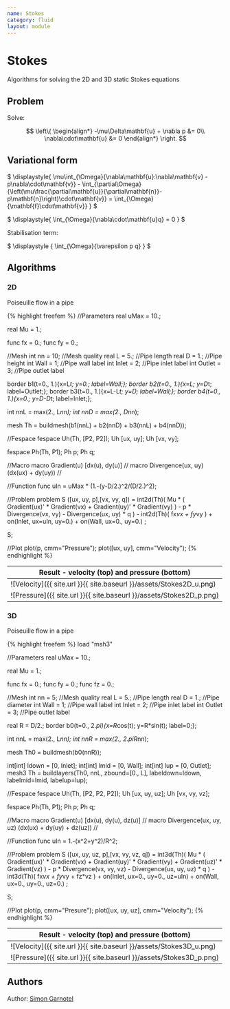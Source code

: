 ```yaml
---
name: Stokes
category: fluid
layout: module
---
```


# Stokes

Algorithms for solving the 2D and 3D static Stokes equations

## Problem

Solve:

$$
\left\{
\begin{align*}
	-\mu\Delta\mathbf{u} + \nabla p &= 0\\
	\nabla\cdot\mathbf{u} &= 0
\end{align*}
\right.
$$

## Variational form

$
\displaystyle{
	\mu\int_{\Omega}{\nabla\mathbf{u}:\nabla\mathbf{v} - p\nabla\cdot\mathbf{v}} - \int_{\partial\Omega}{\left(\mu\frac{\partial\mathbf{u}}{\partial\mathbf{n}}-p\mathbf{n}\right)\cdot\mathbf{v}} = \int_{\Omega}{\mathbf{f}\cdot\mathbf{v}}
}
$

$
\displaystyle{
	\int_{\Omega}{\nabla\cdot\mathbf{u}q} = 0
}
$

Stabilisation term:

$
\displaystyle {
	\int_{\Omega}{\varepsilon p q}
}
$

## Algorithms

### 2D

Poiseuille flow in a pipe

{% highlight freefem %}
//Parameters
real uMax = 10.;

real Mu = 1.;

func fx = 0.;
func fy = 0.;

//Mesh
int nn = 10;	//Mesh quality
real L = 5.;	//Pipe length
real D = 1.;	//Pipe height
int Wall = 1;	//Pipe wall label
int Inlet = 2;	//Pipe inlet label
int Outlet = 3;	//Pipe outlet label

border b1(t=0., 1.){x=L*t; y=0.; label=Wall;};
border b2(t=0., 1.){x=L; y=D*t; label=Outlet;};
border b3(t=0., 1.){x=L-L*t; y=D; label=Wall;};
border b4(t=0., 1.){x=0.; y=D-D*t; label=Inlet;};

int nnL = max(2., L*nn);
int nnD = max(2., D*nn);

mesh Th = buildmesh(b1(nnL) + b2(nnD) + b3(nnL) + b4(nnD));

//Fespace
fespace Uh(Th, [P2, P2]);
Uh [ux, uy];
Uh [vx, vy];

fespace Ph(Th, P1);
Ph p;
Ph q;

//Macro
macro Gradient(u) [dx(u), dy(u)] //
macro Divergence(ux, uy) (dx(ux) + dy(uy)) //

//Function
func uIn = uMax * (1.-(y-D/2.)^2/(D/2.)^2);

//Problem
problem S ([ux, uy, p],[vx, vy, q])
	= int2d(Th)(
		  Mu * (
			  Gradient(ux)' * Gradient(vx)
			+ Gradient(uy)' * Gradient(vy)
		)
		- p * Divergence(vx, vy)
		- Divergence(ux, uy) * q
	)
	- int2d(Th)(
		  fx*vx + fy*vy
	)
	+ on(Inlet, ux=uIn, uy=0.)
	+ on(Wall, ux=0., uy=0.)
	;

S;

//Plot
plot(p, cmm="Pressure");
plot([ux, uy], cmm="Velocity");
{% endhighlight %}

|Result - velocity (top) and pressure (bottom)|
|--|
|![Velocity]({{ site.url }}{{ site.baseurl }}/assets/Stokes2D_u.png)|
|![Pressure]({{ site.url }}{{ site.baseurl }}/assets/Stokes2D_p.png)|

### 3D

Poiseuille flow in a pipe

{% highlight freefem %}
load "msh3"

//Parameters
real uMax = 10.;

real Mu = 1.;

func fx = 0.;
func fy = 0.;
func fz = 0.;

//Mesh
int nn = 5;		//Mesh quality
real L = 5.;	//Pipe length
real D = 1.;	//Pipe diameter
int Wall = 1;	//Pipe wall label
int Inlet = 2;	//Pipe inlet label
int Outlet = 3;	//Pipe outlet label

real R = D/2.;
border b0(t=0., 2.*pi){x=R*cos(t); y=R*sin(t); label=0;};

int nnL = max(2., L*nn);
int nnR = max(2., 2.*pi*R*nn);

mesh Th0 = buildmesh(b0(nnR));

int[int] ldown = [0, Inlet];
int[int] lmid = [0, Wall];
int[int] lup = [0, Outlet];
mesh3 Th = buildlayers(Th0, nnL, zbound=[0., L], labeldown=ldown, labelmid=lmid, labelup=lup);

//Fespace
fespace Uh(Th, [P2, P2, P2]);
Uh [ux, uy, uz];
Uh [vx, vy, vz];

fespace Ph(Th, P1);
Ph p;
Ph q;

//Macro
macro Gradient(u) [dx(u), dy(u), dz(u)] //
macro Divergence(ux, uy, uz) (dx(ux) + dy(uy) + dz(uz)) //

//Function
func uIn = 1.-(x^2+y^2)/R^2;

//Problem
problem S ([ux, uy, uz, p],[vx, vy, vz, q])
	= int3d(Th)(
		  Mu * (
			  Gradient(ux)' * Gradient(vx)
			+ Gradient(uy)' * Gradient(vy)
			+ Gradient(uz)' * Gradient(vz)
		)
		- p * Divergence(vx, vy, vz)
		- Divergence(ux, uy, uz) * q
	)
	- int3d(Th)(
		fx*vx + fy*vy + fz*vz
	)
	+ on(Inlet, ux=0., uy=0., uz=uIn)
	+ on(Wall, ux=0., uy=0., uz=0.)
	;

S;

//Plot
plot(p, cmm="Presure");
plot([ux, uy, uz], cmm="Velocity");
{% endhighlight %}

|Result - velocity (top) and pressure (bottom)|
|--|
|![Velocity]({{ site.url }}{{ site.baseurl }}/assets/Stokes3D_u.png)|
|![Pressure]({{ site.url }}{{ site.baseurl }}/assets/Stokes3D_p.png)|

<!-- ## Validation

TODO -->

## Authors

Author: [Simon Garnotel](https://github.com/sgarnotel)
